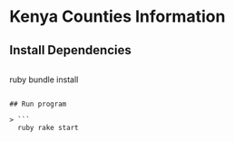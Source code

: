 # Kenya Counties Information

## Install Dependencies

> ``` 
   ruby  bundle install
  ```

## Run program

> ``` 
    ruby rake start 
  ```
